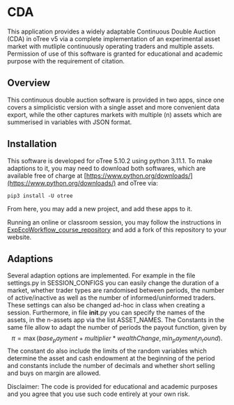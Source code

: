 # CDA
This application provides a widely adaptable Continuous Double Auction (CDA) in oTree v5 via a complete implementation of an experimental asset market with mutliple continuously operating traders and multiple assets. Permission of use of this software is granted for educational and academic purpose with the requirement of citation.

## Overview
This continuous double auction software is provided in two apps, since one covers a simplicistic version with a single asset and more convenient data export, while the other captures markets with multiple (n) assets which are summerised in variables with JSON format.

## Installation
This software is developed for oTree 5.10.2 using python 3.11.1. To make adaptions to it, you may need to download both softwares, which are available free of charge at [https://www.python.org/downloads/](https://www.python.org/downloads/) and oTree via: 
```
pip3 install -U otree
```
From here, you may add a new project, and add these apps to it.

Running an online or classroom session, you may follow the instructions in [ExpEcoWorkflow_course_repository](https://ploteo.github.io/ExpEcoWorkflow_course_repository/7/oTree_deployment_printout.html) and add a fork of this repository to your website.

## Adaptions
Several adaption options are implemented. For example in the file settings.py in SESSION_CONFIGS you can easily change the duration of a market, whether trader types are randomised between periods, the number of active/inactive as well as the number of informed/uninformed traders. These settings can also be changed ad-hoc in class when creating a session.
Furthermore, in file __init__.py you can specify the names of the assets, in the n-assets app via the list ASSET_NAMES. The Constants in the same file allow to adapt the number of periods the payout function, given by
$$
\pi=\max({base_payment + multiplier * wealthChange, min_payment_in_round}).
$$
The constant do also include the limits of the random variables which determine the asset and cash endowment at the beginning of the period and constants include the number of decimals and whether short selling and buys on margin are allowed.


Disclaimer: The code is provided for educational and academic purposes and you agree that you use such code entirely at your own risk.
